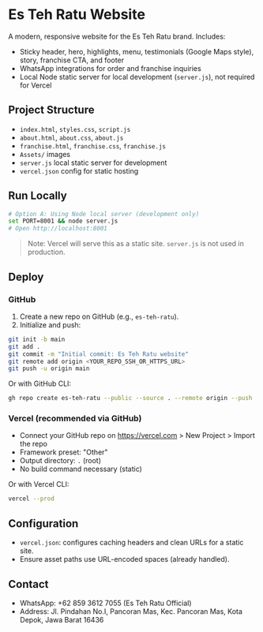 # Es Teh Ratu Website

A modern, responsive website for the Es Teh Ratu brand. Includes:

- Sticky header, hero, highlights, menu, testimonials (Google Maps style), story, franchise CTA, and footer
- WhatsApp integrations for order and franchise inquiries
- Local Node static server for local development (`server.js`), not required for Vercel

## Project Structure

- `index.html`, `styles.css`, `script.js`
- `about.html`, `about.css`, `about.js`
- `franchise.html`, `franchise.css`, `franchise.js`
- `Assets/` images
- `server.js` local static server for development
- `vercel.json` config for static hosting

## Run Locally

```bash
# Option A: Using Node local server (development only)
set PORT=8001 && node server.js
# Open http://localhost:8001
```

> Note: Vercel will serve this as a static site. `server.js` is not used in production.

## Deploy

### GitHub

1. Create a new repo on GitHub (e.g., `es-teh-ratu`).
2. Initialize and push:

```bash
git init -b main
git add .
git commit -m "Initial commit: Es Teh Ratu website"
git remote add origin <YOUR_REPO_SSH_OR_HTTPS_URL>
git push -u origin main
```

Or with GitHub CLI:

```bash
gh repo create es-teh-ratu --public --source . --remote origin --push
```

### Vercel (recommended via GitHub)

- Connect your GitHub repo on https://vercel.com > New Project > Import the repo
- Framework preset: "Other"
- Output directory: `.` (root)
- No build command necessary (static)

Or with Vercel CLI:

```bash
vercel --prod
```

## Configuration

- `vercel.json`: configures caching headers and clean URLs for a static site.
- Ensure asset paths use URL-encoded spaces (already handled).

## Contact

- WhatsApp: +62 859 3612 7055 (Es Teh Ratu Official)
- Address: Jl. Pindahan No.I, Pancoran Mas, Kec. Pancoran Mas, Kota Depok, Jawa Barat 16436
